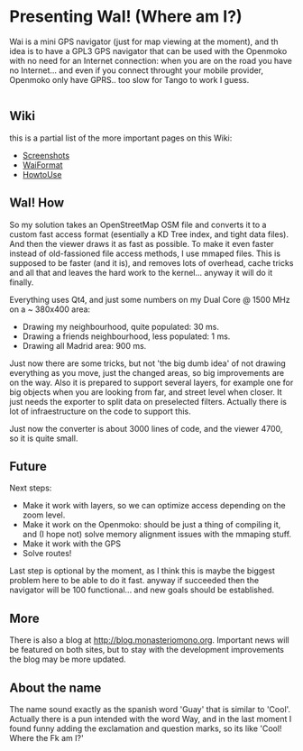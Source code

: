 # Presenting WaI! (Where am I?) #

Wai is a mini GPS navigator (just for map viewing at the moment), and th idea is to have a GPL3 GPS navigator that can be used with the Openmoko with no need for an Internet connection: when you are on the road you have no Internet... and even if you connect throught your mobile provider, Openmoko only have GPRS.. too slow for Tango to work I guess.

![![](http://waiwhereami.googlecode.com/svn/trunk/screenshots/chanchi.png)](http://waiwhereami.googlecode.com/svn/trunk/screenshots/chanchi.png)

## Wiki ##

this is a partial list of the more important pages on this Wiki:

  * [Screenshots](Screenshots.md)
  * [WaiFormat](WaiFormat.md)
  * [HowtoUse](HowtoUse.md)

## WaI! How ##

So my solution takes an OpenStreetMap OSM file and converts it to a custom fast access format (esentially a KD Tree index, and tight data files). And then the viewer draws it as fast as possible. To make it even faster instead of old-fassioned file access methods, I use mmaped files. This is supposed to be faster (and it is), and removes lots of overhead, cache tricks and all that and leaves the hard work to the kernel... anyway it will do it finally.

Everything uses Qt4, and just some numbers on my Dual Core @ 1500 MHz on a ~ 380x400 area:

  * Drawing my neighbourhood, quite populated: 30 ms.
  * Drawing a friends neighbourhood, less populated: 1 ms.
  * Drawing all Madrid area: 900 ms.


Just now there are some tricks, but not 'the big dumb idea' of not drawing everything as you move, just the changed areas, so big improvements are on the way. Also it is prepared to support several layers, for example one for big objects when you are looking from far, and street level when closer. It just needs the exporter to split data on preselected filters. Actually there is lot of infraestructure on the code to support this.

Just now the converter is about 3000 lines of code, and the viewer 4700, so it is quite small.

## Future ##

Next steps:


  * Make it work with layers, so we can optimize access depending on the zoom level.
  * Make it work on the Openmoko: should be just a thing of compiling it, and (I hope not) solve memory alignment issues with the mmaping stuff.
  * Make it work with the GPS
  * Solve routes!


Last step is optional by the moment, as I think this is maybe the biggest problem here to be able to do it fast. anyway if succeeded then the navigator will be 100 functional... and new goals should be established.

## More ##

There is also a blog at http://blog.monasteriomono.org. Important news will be featured on both sites, but to stay with the development improvements the blog may be more updated.

## About the name ##

The name sound exactly as the spanish word 'Guay' that is similar to 'Cool'. Actually there is a pun intended with the word Way, and in the last moment I found funny adding the exclamation and question marks, so its like 'Cool! Where the Fk am I?'
